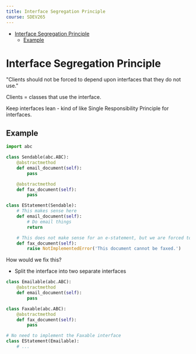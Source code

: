```yaml
---
title: Interface Segregation Principle
course: SDEV265
---
```


- [Interface Segregation Principle](#interface-segregation-principle)
  - [Example](#example)

# Interface Segregation Principle

"Clients should not be forced to depend upon interfaces that they do not use."

Clients = classes that use the interface.

Keep interfaces lean - kind of like Single Responsibility Principle for interfaces.

## Example

```python
import abc

class Sendable(abc.ABC):
    @abstractmethod
    def email_document(self):
        pass

    @abstractmethod
    def fax_document(self):
        pass

class EStatement(Sendable):
    # This makes sense here
    def email_document(self):
        # Do email things
        return

    # This does not make sense for an e-statement, but we are forced to implement it
    def fax_document(self):
        raise NotImplementedError('This document cannot be faxed.')
```

How would we fix this?

- Split the interface into two separate interfaces

```python
class Emailable(abc.ABC):
    @abstractmethod
    def email_document(self):
        pass

class Faxable(abc.ABC):
    @abstractmethod
    def fax_document(self):
        pass

# No need to implement the Faxable interface
class EStatement(Emailable):
    # ...
```
